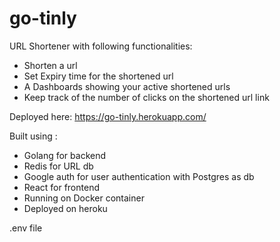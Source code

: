 # go-tinly
URL Shortener with following functionalities:
- Shorten a url
- Set Expiry time for the shortened url
- A Dashboards showing your active shortened urls
- Keep track of the number of clicks on the shortened url link

Deployed here: https://go-tinly.herokuapp.com/

Built using :
- Golang for backend
- Redis for URL db
- Google auth for user authentication with Postgres as db
- React for frontend
- Running on Docker container
- Deployed on heroku

.env file
